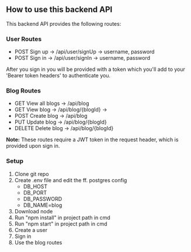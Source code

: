 ## How to use this backend API

This backend API provides the following routes:

### User Routes
- POST Sign up -> /api/user/signUp -> username, password
- POST Sign in -> /api/user/signIn -> username, password 

After you sign in you will be provided with a token which you'll add to your 'Bearer token headers' to authenticate you.

### Blog Routes
- GET View all blogs -> /api/blog
- GET View blog -> /api/blog/{blogId} -> 
- POST Create blog -> /api/blog
- PUT Update blog -> /api/blog/{blogId}
- DELETE Delete blog -> /api/blog/{blogId}

**Note:** These routes require a JWT token in the request header, which is provided upon sign in.

### Setup
1. Clone git repo
2. Create .env file and edit the ff. postgres config
    - DB_HOST
    - DB_PORT
    - DB_PASSWORD
    - DB_NAME=blog
3. Download node
4. Run "npm install" in project path in cmd
5. Run "npm start" in project path in cmd
6. Create a user
7. Sign in
8. Use the blog routes
